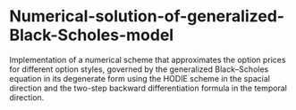 # Numerical-solution-of-generalized-Black-Scholes-model
Implementation of a numerical scheme that approximates the option prices for different option styles, governed by the generalized Black–Scholes equation in its degenerate form using the HODIE scheme in the spacial direction and the two-step backward differentiation formula in the temporal direction. 
